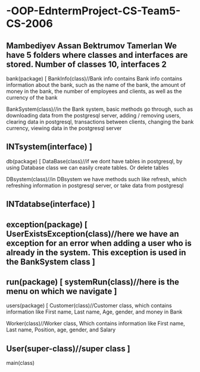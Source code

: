 # -OOP-EdntermProject-CS-Team5-CS-2006
Mambediyev Assan
Bektrumov Tamerlan
We have 5 folders where classes and interfaces are stored. Number of classes 10, interfaces 2
-------------------------
bank(package)
[
BankInfo(class)//Bank info contains Bank info contains information about the bank, such as the name of the bank, the amount of money in the bank, the number of employees and clients, as well as the currency of the bank

BankSystem(class)//in the Bank system, basic methods go through, such as downloading data from the postgresql server, adding / removing users, clearing data in postgresql, transactions between clients, changing the bank currency, viewing data in the postgresql server 

INTsystem(interface)
]
-------------------------
db(package)
[
DataBase(class)//if we dont have tables in postgresql, by using Database class we can easily create tables. Or delete tables

DBsystem(class)//in DBsystem we have methods such like refresh, which refreshing information in postgresql server, or take data from postgresql

INTdatabse(interface)
]
-------------------------
exception(package)
[
UserExistsException(class)//here we have an exception for an error when adding a user who is already in the system. This exception is used in the BankSystem class 
]
-------------------------
run(package)
[
systemRun(class)//here is the menu on which we navigate 
]
-------------------------
users(package)
[
Customer(class)//Customer class, which contains information like First name, Last name, Age, gender, and money in Bank

Worker(class)//Worker class, Which contains information like First name, Last name, Position, age, gender, and Salary

User(super-class)//super class
]
-------------------------
main(class)
